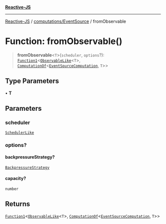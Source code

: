 [**Reactive-JS**](../../../README.md)

***

[Reactive-JS](../../../README.md) / [computations/EventSource](../README.md) / fromObservable

# Function: fromObservable()

> **fromObservable**\<`T`\>(`scheduler`, `options`?): [`Function1`](../../../functions/type-aliases/Function1.md)\<[`ObservableLike`](../../interfaces/ObservableLike.md)\<`T`\>, [`ComputationOf`](../../type-aliases/ComputationOf.md)\<[`EventSourceComputation`](../interfaces/EventSourceComputation.md), `T`\>\>

## Type Parameters

• **T**

## Parameters

### scheduler

[`SchedulerLike`](../../../utils/interfaces/SchedulerLike.md)

### options?

#### backpressureStrategy?

[`BackpressureStrategy`](../../../utils/type-aliases/BackpressureStrategy.md)

#### capacity?

`number`

## Returns

[`Function1`](../../../functions/type-aliases/Function1.md)\<[`ObservableLike`](../../interfaces/ObservableLike.md)\<`T`\>, [`ComputationOf`](../../type-aliases/ComputationOf.md)\<[`EventSourceComputation`](../interfaces/EventSourceComputation.md), `T`\>\>
